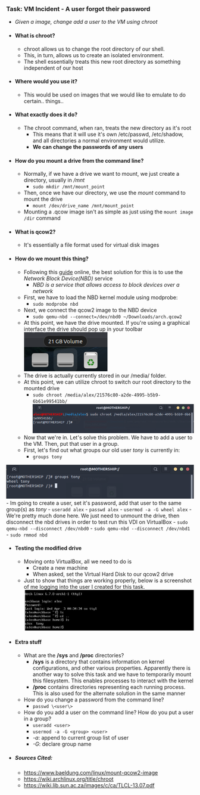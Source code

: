### Task: VM Incident - A user forgot their password
- *Given a image, change add a user to the VM using chroot*
- #### What is chroot?
	- chroot allows us to change the root directory of our shell.
	- This, in turn, allows us to create an isolated environment. 
	- The shell essentially treats this new root directory as something independent of our host 
- #### Where would you use it?
	- This would be used on images that we would like to emulate to do certain.. things..
- #### What exactly does it do?
	- The chroot command, when ran, treats the new directory as it's root
		- This means that it will use it's own /etc/passwd, /etc/shadow, and all directories a normal environment would utilize.
		- **We can change the passwords of any users** 
- #### How do you mount a drive from the command line?
	- Normally, if we have a drive we want to mount, we just create a directory, usually in */mnt*
		- ```sudo mkdir /mnt/mount_point```
	- Then, once we have our directory, we use the *mount* command to mount the drive
		- ```mount /dev/drive_name /mnt/mount_point```
	- Mounting a .qcow image isn't as simple as just using the ```mount image /dir``` command
- #### What is qcow2?
	- It's essentially a file format used for virtual disk images
- #### How do we mount this thing?
	- Following this [guide](https://www.baeldung.com/linux/mount-qcow2-image) online, the best solution for this is to use the *Network Block Device(NBD)* service
		- *NBD is a service that allows access to block devices over a network*
	- First, we have to load the NBD kernel module using modprobe:
		- ```sudo modprobe nbd```
	- Next, we connect the qcow2 image to the NBD device
		- ```sudo qemu-nbd --connect=/dev/nbd0 ~/Downloads/arch.qcow2```
	- At this point, we have the drive mounted. If you're using a graphical interface the drive should pop up in your toolbar
	 ![this screenshot](first_img.png)
	 - The drive is actually currently stored in our /media/ folder.
	 - At this point, we can utilize chroot to switch our root directory to the mounted drive
		 - ```sudo chroot /media/alex/21576c80-a2de-4995-b5b9-6b61e99541bb/```
 ![alt text](second_img.png)
	 - Now that we're in. Let's solve this problem. We have to add a user to the VM. Then, put that user in a group.
	 - First, let's find out what groups our old user *tony* is currently in:
		 - ```groups tony```

![alt text](fourth_img.png)
	- Im going to create a user, set it's password, add that user to the same group(s) as *tony*
		- ```useradd alex```
		- ```passwd alex```
		- ```usermod -a -G wheel alex```
	- We're pretty much done here. We just need to unmount the drive, then disconnect the nbd drives in order to test run this VDI on VirtualBox
		- ```sudo qemu-nbd --disconnect /dev/nbd0```
		- ```sudo qemu-nbd --disconnect /dev/nbd1```
		- ```sudo rmmod nbd```
- #### Testing the modified drive
	- Moving onto VirtualBox, all we need to do is 
		- Create a new machine
		- When asked, set the Virtual Hard Disk to our qcow2 drive
	- Just to show that things are working properly, below is a screenshot of me logging into the user I created for this task.
![alt text](third_img.png)

- #### Extra stuff
	- What are the **/sys** and **/proc** directories?
		- **/sys** is a directory that contains information on kernel configurations, and other various properties. Apparently there is another way to solve this task and we have to temporarily mount this filesystem. This enables processes to interact with the kernel
		- **/proc** contains directories representing each running process. This is also used for the alternate solution in the same manner
	- How do you change a password from the command line?
		- ```passwd \<user\>```
	- How do you add a user on the command line? How do you put a user in a group?
		- ```useradd <user>```
		- ```usermod -a -G <group> <user>```
		- *-a*: append to current group list of user
		- *-G*: declare group name
- ##### Sources Cited:
	- https://www.baeldung.com/linux/mount-qcow2-image
	- https://wiki.archlinux.org/title/chroot
	- https://wiki.lib.sun.ac.za/images/c/ca/TLCL-13.07.pdf

